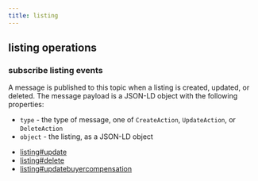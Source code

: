 ```yaml
---
title: listing
---
```

## listing operations

### subscribe listing events

A message is published to this topic when a listing is created, updated, or deleted.
The message payload is a JSON-LD object with the following properties:
- `type` - the type of message, one of `CreateAction`, `UpdateAction`, or `DeleteAction`
- `object` - the listing, as a JSON-LD object


* [listing#update](message/listing.update)
* [listing#delete](message/listing.delete)
* [listing#updatebuyercompensation](message/listing.updatebuyercompensation)

